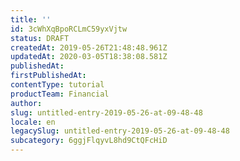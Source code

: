 ```yaml
---
title: ''
id: 3cWhXqBpoRCLmC59yxVjtw
status: DRAFT
createdAt: 2019-05-26T21:48:48.961Z
updatedAt: 2020-03-05T18:38:08.581Z
publishedAt: 
firstPublishedAt: 
contentType: tutorial
productTeam: Financial
author: 
slug: untitled-entry-2019-05-26-at-09-48-48
locale: en
legacySlug: untitled-entry-2019-05-26-at-09-48-48
subcategory: 6ggjFlqyvL8hd9CtQFcHiD
---
```



